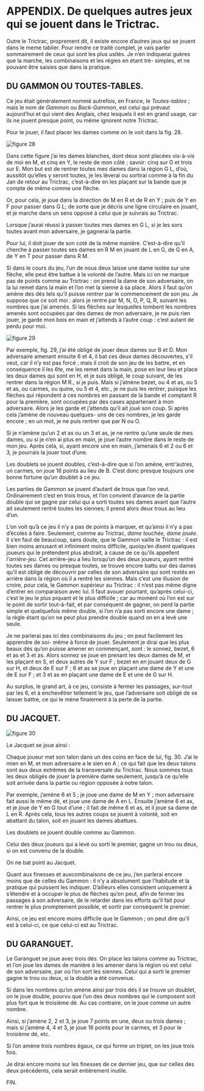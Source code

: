 # APPENDIX. De quelques autres jeux qui se jouent dans le Trictrac. 

Outre le Trictrac, proprement dit, il existe encore d’autres jeux qui se jouent dans le meme tablier. Pour rendre ce traité complet, je vais parler sommairement de ceux qui sont les plus usités. Je n’en indiquerai guères que la marche, les combinaisons et les régies en étant trè- simples, et ne pouvant être saisies que dans la pratique.

## DU GAMMON OU TOUTES-TABLES.

Ce jeu était généralement nommé autrefois, en France, le _Toutes-tables_ ; mais le nom de _Gammon_ ou _Back-Gammon_, est celui qui prévaut aujourd’hui et qui vient des Anglais, chez lesquels il est en grand usage, car ils ne jouent presque point, ou même ignorent notre Trictrac. 

Pour le jouer, il faut placer les dames comme on le voit dans la fig. 28. 

![figure 28](diag-trictrac-figure_28-aB5-eW3-gW5-lB2-yW5-tB3-rB5-mW2.svg)

Dans cette figure j’ai les dames blanches, dont deux sont placées vis-à-vis de moi en M, et cinq en Y, le reste de mon côté ; savoir: cinq sur G et trois sur E. Mon but est de rentrer toutes mes dames dans la région G L, d’où, aussitôt qu’elles y seront toutes, je les lèverai ou sortirai comme à la fin du Jan de retour au Trictrac, c’est-à-dire en les plaçant sur la bande que je compte de même comme une flèche. 

Or, pour cela, je joue dans la direction de M en R et de R en Y ; puis de Y en F pour passer dans G L; de sorte que je décris une ligne circulaire en jouant, et je marche dans un sens opposé à celui que je suivrais au Trictrac. 

Lorsque j’aurai réussi à passer toutes mes dames en G L, si je les sors toutes avant mon adversaire, je gagnerai la partie. 

Pour lui, il doit jouer de son coté de la même manière. C’est-à-dire qu’il cherche à passer toutes ses dames en R M en jouant de L en G, de G en A, de Y en T pour passer dans R M. 

Si dans le cours du jeu, l’un de nous deux laisse une dame isolée sur une flèche, elle peut être battue à la volonté de l’autre. Mais ici on ne marque pas de points comme au Trictrac : on prend la dame de son adversaire, on la lui remet dans la main et l’on met la sienne à sa place. Alors il faut qu’on amène des dés tels qu’il puisse _rentrer_ par le commencement de son jeu. Je suppose que ce soit moi : alors je rentre par M, N, O, P, Q, R, suivant les nombres que j’ai amenés. Si les flèches sur lesquelles tombent les nombres amenés sont occupées par des dames de mon adversaire, je ne puis rien jouer, je garde mon bois en main et j’attends à l’autre coup : c’est autant de perdu pour moi. 

![figure 29](diag-trictrac-figure_29-aB3-bW1-dW1-eW3-gW3-hB2-jW2-yW3-xB1-tB2-rB3-qB2-pB2-mW2.svg)

Par exemple, fig. 29, j’ai été obligé de jouer deux dames sur B et D. Mon adversaire amenant ensuite 6 et 4, il bat ces deux dames découvertes, s’il veut, car il n’y est pas forcé ; mais il croit de son jeu de les battre, et en conséquence il les 6te, me les remet dans la main, pose en leur lieu et place les deux dames qui sont en H, et je suis obligé, le coup suivant, de les rentrer dans la région M R., si je puis. Mais si j’atnène bezet, ou 4 et as, ou 5 et as, ou carmes, ou quine, ou 5 et 4, etc., je ne puis les rentrer, puisque les flèches qui répondent à ces nombres en passant de la bande et comptant R pour la première, sont occupées par des cases appartenant à mon adversaire. Alors je les garde et j’attends qu’il ait joué son coup. Si après cela j’amène de nouveau quelques- uns de ces nombres, je les garde encore ; en un mot, je ne puis rentrer que par N ou O. 

Si je n’amène qu’un 2 et as ou un 3 et as, je ne rentre qu’une seule de mes dames, ou si je n’en ai plus en main, je joue l’autre nombre dans le reste de mon jeu. Après cela, si, ayant encore une en main, j’amenais 6 et 2 ou 6 et 3, je pourrais la jouer tout d’une. 

Les doublets se jouent doubles, c’est-à-dire que si l’on amène, entr’autres, un carmes, on joue 16 points au lieu de B. C’est donc presque toujours une bonne fortune qu’un doublet à ce jeu. 

Les parties de Gammon se jouent d’autant de trous que l’on veut. Ordinairement c’est en trois trous, et l’on convient d’avance de la partie double qui se gagne par celui qui a sorti toutes ses dames avant que l’autre ait seulement rentré toutes les siennes; il prend alors deux trous au lieu d’un. 

L’on voit qu’à ce jeu il n’y a pas de points à marquer, et qu’ainsi il n’y a pas d’écoles à faire. Seulement, comme au Trictrac, _dame touchée, dame jouée_. Il s’en faut de beaucoup, sans doute, que le Gammon vaille le Trictrac : il est bien moins amusant et infiniment moins difficile, quoiqu’en disent quelques joueurs qui le prétendent plus abstrait, à cause de ce qu’ils appellent _l'arrière-jeu_. Cet arrière-jeu a lieu lorsqu’un des deux joueurs, ayant rentré toutes ses dames ou presque toutes, se trouve encore battu sur des dames qu’il est obligé de découvrir par celles de son adversaire qui sont restés en arrière dans la région où il a rentré les siennes. Mais c’est une illusion de croire, pour cela, le Gammon supérieur au Trictrac : il n’est pas même digne d’entrer en comparaison avec lui. Il faut avouer pourtant, qu’après celui-ci, c’est le jeu le plus piquant et le plus difficile ; car au moment où l’on est sur le point de sortir tout-à-fait, et par conséquent de gagner, on perd la partie simple et quelquefois même double, si l’on n’a pas sorti encore une dame ; la règle étant qu’on ne peut plus prendre double quand on en a levé une seule. 

Je ne parlerai pas ici des combinaisons du jeu ; on peut facilement les apprendre de soi- même à force de jouer. Seulement je dirai que les plus beaux dés qu’on puisse amener en commençant, sont : le sonnez, bezet, 6 et as et 3 et as. Alors sonnez se joue en prenant les deux dames de M, et les plaçant en S, et deux autres de Y sur F ; bezet en en jouant deux de G sur H, et deux de E sur F ; 6 et as se joue en plaçant une dame de Y et une de E sur F ; et 3 et as en plaçant une dame de E et une de G sur H. 

Au surplus, le grand art, à ce jeu, consiste à fermer les passages, sur-tout par les 6, et à enchevêtrer tellement le jeu, que l’adversaire soit obligé de se laisser battre, ce qui le mène finalement à la perte de la partie.

## DU JACQUET.

![figure 30](diag-trictrac-figure_30-aB3-gW1-rB1-mW3.svg)

Le Jacquet se joue ainsi : 

Chaque joueur met son talon dans un des coins en face de lui, fig. 30. J’ai le mien en M, et mon adversaire a le sien en A ; ce qui fait que les deux talons sont aux deux extrêmes de la transversale du Trictrac. Nous sommes tous les deux obligés de jouer la première dame seulement, jusqu’à ce qu’elle soit arrivée dans la partie ou région opposée à notre talon. 

Par exemple, j’amène 6 et 5 ; je joue une dame de M en Y ; mon adversaire fait aussi le même dé, et joue une dame de A en L. Ensuite j’amène 6 et as, et je joue de Y en G tout d’une ; il fait de même 6 et as, et il joue sa dame de L en R. Après cela, tous les autres coups se jouent à volonté, soit en abattant du talon, soit en jouant les dames abattues.

Les doublets se jouent double comme au Gammon. 

Celui des deux joueurs qui a levé ou sorti le premier, gagne un trou ou deux, si on est convenu de la double.

On ne bat point au Jacquet. 

Quant aux finesses et auxcombinaisons de ce jeu, j’en parlerai encore moins que de celles du Gammon : il n’y a absolument que l’habitude et la pratique qui puissent les indiquer. D’ailleurs elles consistent uniquement à s’étendre et à occuper le plus de flèches qu’on peut, afin de fermer les passages à son adversaire, de le retarder dans les efforts qu’il fait pour rentrer le plus promptement possible, et sortir par conséquent le premier. 

Ainsi, ce jeu est encore moins difficile que le Gammon ; on peut dire qu’il est à celui-ci, ce que celui-ci est au Trictrac.

## DU GARANGUET.

Le Garanguet se joue avec trois dés. On place les talons comme au Trictrac, et l’on joue les dames de manière à les amener dans la région où est celui de son adversaire, par où l’on sort les siennes. Celui qui a sorti le premier gagne le trou ou deux, si la double a été convenue. 

Si dans les nombres qu’on amène ainsi par trois dés il se trouve un doublet, on le joue double, pourvu que l’un des deux nombres qui le composent soit plus fort que le troisième dé. Au cas contraire, on le joue comme un autre nombre.

Ainsi, si j’amène 2, 2 et 3, je joue 7 points en une, deux ou trois dames ; mais si j’amène 4, 4 et 3, je joue 16 points pour le carmes, et 3 pour le troisième dé, etc. 

Si l’on amène trois nombres égaux, ce qui forme un triplet, on les joue trois fois. 

Je dirai encore moins sur les finesses de ce dernier jeu, que sur celles des deux précédents, cela serait entièrement inutile.


FIN.
